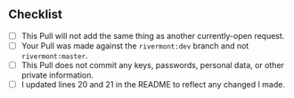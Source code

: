 <!-- Please double-check that this entire form is filled out before submitting your PR. -->
<!-- Uncomment sections applicable to your Pull. -->

## Checklist

- [ ] This Pull will not add the same thing as another currently-open request.
- [ ] Your Pull was made against the `rivermont:dev` branch and not `rivermont:master`.
- [ ] This Pull does not commit any keys, passwords, personal data, or other private information.
- [ ] I updated lines 20 and 21 in the README to reflect any changed I made.

<!-- New feature:
- [ ] I wrote at least some documentation for this feature.
-->